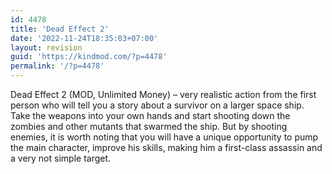 ```yaml
---
id: 4478
title: 'Dead Effect 2'
date: '2022-11-24T18:35:03+07:00'
layout: revision
guid: 'https://kindmod.com/?p=4478'
permalink: '/?p=4478'
---
```


Dead Effect 2 (MOD, Unlimited Money) – very realistic action from the first person who will tell you a story about a survivor on a larger space ship. Take the weapons into your own hands and start shooting down the zombies and other mutants that swarmed the ship. But by shooting enemies, it is worth noting that you will have a unique opportunity to pump the main character, improve his skills, making him a first-class assassin and a very not simple target.